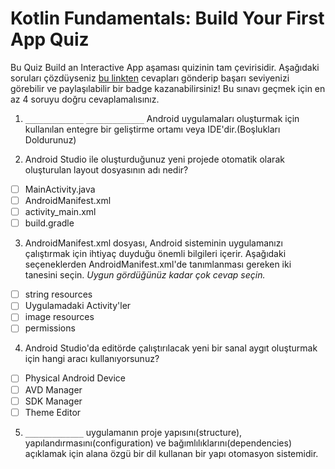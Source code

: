 # Kotlin Fundamentals: Build Your First App Quiz

Bu Quiz Build an Interactive App aşaması quizinin tam çevirisidir. Aşağıdaki soruları çözdüyseniz [bu linkten](https://developer.android.com/courses/quizzes/kotlin-fundamentals-one/kotlin-fundamentals-one?continue=https%3A%2F%2Fdeveloper.android.com%2Fcourses%2Fpathways%2Fkotlin-fundamentals-one%23quiz-%2Fcourses%2Fquizzes%2Fkotlin-fundamentals-one%2Fkotlin-fundamentals-one)  cevapları gönderip başarı seviyenizi görebilir ve paylaşılabilir bir badge kazanabilirsiniz! Bu sınavı geçmek için en az 4 soruyu doğru cevaplamalısınız.

1. `_____________` `_____________` Android uygulamaları oluşturmak için kullanılan entegre bir geliştirme ortamı veya IDE'dir.(Boşlukları Doldurunuz)


2. Android Studio ile oluşturduğunuz yeni projede otomatik olarak oluşturulan layout dosyasının adı nedir?

- [ ] MainActivity.java
- [ ] AndroidManifest.xml
- [ ] activity_main.xml
- [ ] build.gradle

3. AndroidManifest.xml dosyası, Android sisteminin uygulamanızı çalıştırmak için ihtiyaç duyduğu önemli bilgileri içerir. Aşağıdaki seçeneklerden AndroidManifest.xml'de tanımlanması gereken iki tanesini seçin. *Uygun gördüğünüz kadar çok cevap seçin.*

- [ ] string resources
- [ ] Uygulamadaki Activity'ler
- [ ] image resources
- [ ] permissions

4. Android Studio'da editörde çalıştırılacak yeni bir sanal aygıt oluşturmak için hangi aracı kullanıyorsunuz?

- [ ] Physical Android Device
- [ ] AVD Manager
- [ ] SDK Manager
- [ ] Theme Editor

5.  `_____________` uygulamanın proje yapısını(structure), yapılandırmasını(configuration) ve bağımlılıklarını(dependencies) açıklamak için alana özgü bir dil kullanan bir yapı otomasyon sistemidir.







